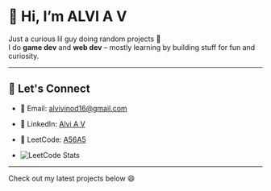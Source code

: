 # 👋 Hi, I’m ALVI A V

Just a curious lil guy doing random projects 👾  
I do **game dev** and **web dev** – mostly learning by building stuff for fun and curiosity.

---

## 🔗 Let's Connect

- 📧 Email: [alvivinod16@gmail.com](mailto:alvivinod16@gmail.com)  
- 💼 LinkedIn: [Alvi A V](https://linkedin.com/in/alvi-av)
- 🧠 LeetCode: [A56A5](https://leetcode.com/u/A56A5/)

- ![LeetCode Stats](https://leetcard.jacoblin.cool/A56A5?theme=light&font=Source+Code+Pro)



---

Check out my latest projects below 😄

